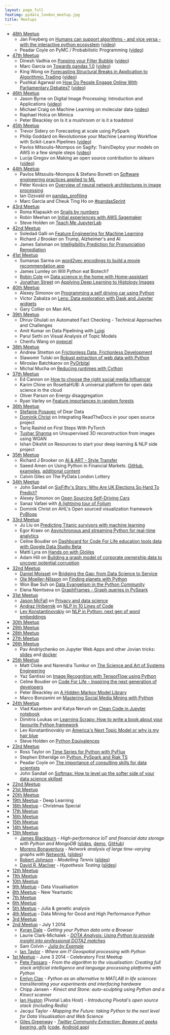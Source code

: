 ```yaml
---
layout: page_full
featimg: pydata_london_meetup.jpg
title: Meetups
---
```


* [48th Meetup](https://www.meetup.com/PyData-London-Meetup/events/254003548/)
  * Jan Freyberg on [Humans can support algorithms - and vice versa - with the interactive python ecosystem](https://docs.google.com/presentation/d/1pOyg7mmUV7BAiaOWJ73CfzKzVdF__iQp7jIJ-LdAtEU/edit?usp=drivesdk)
  ([video](https://youtu.be/5-AquILB8eI))
  * Peadar Coyle on PyMC / Probabilistic Programming ([video](https://youtu.be/0kRytJZcHVw))
* [47th Meetup](https://www.meetup.com/PyData-London-Meetup/events/253060386/)
  * Dinesh Vadhia on [Popping your Filter Bubble](https://speakerdeck.com/xyggy/pop-your-filter-bubble) ([video](https://www.youtube.com/watch?v=nbOQjn6Qfsg&list=PLGVZCDnMOq0qv-D5QN8gvfSyOLjrGMu9F))
  * Marc Garcia on [Towards pandas 1.0](https://github.com/datapythonista/towards_pandas_1) ([video](https://www.youtube.com/watch?v=hK6o_TDXXN8&list=PLGVZCDnMOq0qv-D5QN8gvfSyOLjrGMu9F))
  * King Wong on [Forecasting Structural Breaks in Application to Algorithmic Trading](https://www.slideshare.net/KingvaderWong/forecasting-structural-breaks-with-application-to-algorithmic-trading) ([video](https://www.youtube.com/watch?v=-_vetNZjvpk&list=PLGVZCDnMOq0qv-D5QN8gvfSyOLjrGMu9F))
  * Pushkal Agarwal on [How Do People Engage Online With Parliamentary Debates?](https://www.slideshare.net/secret/AYN9r6owAtjQtB) ([video](https://www.youtube.com/watch?v=fZIjmnzgQmw&list=PLGVZCDnMOq0qv-D5QN8gvfSyOLjrGMu9F))
* [46th Meetup](https://www.meetup.com/PyData-London-Meetup/events/252064028/)
  * Jason Byrne on Digital Image Processing: Introduction and Applications ([video](https://www.youtube.com/watch?v=E2z2GtXWDSY&list=PLGVZCDnMOq0qv-D5QN8gvfSyOLjrGMu9F))
  * Michael Craig on Machine Learning on molecular data ([video](https://www.youtube.com/watch?v=3HOulHAUhQw&list=PLGVZCDnMOq0qv-D5QN8gvfSyOLjrGMu9F))
  * Raphael Holca on Mimica
  * Peter Bleackley on Is it a mushroom or is it a toadstool
* [45th Meetup](https://www.meetup.com/PyData-London-Meetup/events/249493003/)
  * Trevor Sidery on Forecasting at scale using PySpark
  * Philip Goddard on Revolutionise your Machine Learning Workflow with Scikit-Learn Pipelines ([video](https://www.youtube.com/watch?v=8ARL4ItrOQU&list=PLGVZCDnMOq0qv-D5QN8gvfSyOLjrGMu9F))
  * Pavlos Mitsoulis-Ntompos on Sagify: Train/Deploy your models on AWS in a few simple steps ([video](https://www.youtube.com/watch?v=PKJD3uamwJM&list=PLGVZCDnMOq0qv-D5QN8gvfSyOLjrGMu9F))
  * Lucija Gregov on Making an open source contribution to sklearn ([video](https://www.youtube.com/watch?v=NZMnkM2OqaQ&list=PLGVZCDnMOq0qv-D5QN8gvfSyOLjrGMu9F))
* [44th Meetup](https://www.meetup.com/PyData-London-Meetup/events/248973985/)
  * Pavlos Mitsoulis-Ntompos & Stefano Bonetti on [Software engineering practices applied to ML](https://speakerdeck.com/svezfaz/software-engineering-practices-applied-to-ml)
  * Péter Kovács on [Overview of neural network architectures in image processing](https://drive.google.com/open?id=0Byt-FK_28RMzTWlFYUNJWUQzZzZEQUlkdXg2RkpMaDdnaTdR)
  * Ian Ozsvald on [pandas\_profiling](https://speakerdeck.com/ianozsvald/introducing-pandas-profiling-lightning-talk)
  * Marc Garcia and Cheuk Ting Ho on [\#pandasSprint](https://docs.google.com/presentation/d/1QYq_w7O57BjPmEwuKCYwsEy_VGtD4aE7PLLKhVd4guo/edit?usp=drivesdk)
* [43rd Meetup](https://www.meetup.com/PyData-London-Meetup/events/248070546/)
  * Roma Klapaukh on [Snails by numbers](https://drive.google.com/open?id=1q_m9-WPXobYh7gmg6yV8068NKpfzlPAr)
  * Robin Meehan on [Initial experiences with AWS Sagemaker](https://www.slideshare.net/RobinMeehan/aws-sagemaker-5minute-lightning-talk-at-pydata-london-march-2018)
  * Steve Holden on [Teach Me JupyterLab](https://github.com/holdenweb/PyDataLondon53)
* [42nd Meetup](https://www.meetup.com/PyData-London-Meetup/events/246992774/)
  * Soledad Galli on [Feature Engineering for Machine Learning](https://speakerdeck.com/solegalli/feature-engineering-for-machine-learning)
  * Richard J Brooker on Trump, Alzheimer's and AI
  * James Salsman on [Intelligibility Prediction for Pronunciation Remediation](http://j.mp/irslides)
* [41st Meetup](https://www.meetup.com/PyData-London-Meetup/events/246267075/)
  * Sumanas Sarma on [word2vec encodings to build a movie recommendation app](https://docs.google.com/presentation/d/1N8sd22GG3rrGRdUntijIkDwbBQKVKzE_88tJjWqxixU/edit#slide=id.p)
  * James Lumley on Will Python eat Biotech?
  * [Robin Cole](https://twitter.com/robmarkcole) on [Data science in the home with Home-assistant](https://github.com/home-assistant/home-assistant-assets/blob/master/english/2018-pydata-London/Presentation%20HASS%20pydata%20Robin%20v2.pdf)
  * [Jonathan Street](http://jonathanstreet.com) on [Applying Deep Learning to Histology Images](https://jonathanstreet.com/media/PyDataLondon2018/#/)
* [40th Meetup](https://www.meetup.com/PyData-London-Meetup/events/245352028/)
  * Alexey Simonov on [Programming a self driving car using Python](https://gitpitch.com/asimonov/carla-brain?p=pydata-presentation#/)
  * Víctor Zabalza on [Lens: Data exploration with Dask and Jupyter widgets](https://www.slideshare.net/VictorZabalza/lens-data-exploration-with-dask-and-jupyter-widgets)
  * Gary Collier on Man AHL
* [39th Meetup](https://www.meetup.com/PyData-London-Meetup/events/244401841/)
  * Dhruv Ghulati on Automated Fact Checking - Technical Approaches and Challenges
  * Amit Kumar on Data Pipelining with [Luigi](https://github.com/spotify/luigi)
  * Parul Sethi on Visual Analysis of Topic Models
  * Chenfu Wang on [pyexcel](https://github.com/pyexcel/pyexcel)
* [38th Meetup](https://www.meetup.com/PyData-London-Meetup/events/243584161/)
  * Andrew Stretton on [Frictionless Data, Frictionless Development](https://gitpitch.com/strets123/frictionless-pres#/)
  * Slawomir Tulski on [Robust extraction of web data with Python](https://github.com/tulski-s/pydata_london_38/blob/master/Robust_extraction_of_web_data_with_Python.ipynb)
  * Miroslav Batchkarov on [PyOrbital](https://github.com/skimit/orbital)
  * Michal Mucha on [Reducing runtimes with Cython](https://twitter.com/jeremimucha/status/915618089244512261)
* [37th Meetup](https://www.meetup.com/PyData-London-Meetup/events/242661694/)
  * Ed Cannon on [How to choose the right social media Influencer](https://www.slideshare.net/eoc21/pydata-influencer-validation/1)
  * Karim Chine on RosettaHUB: A universal platform for open data science in the cloud
  * Oliver Parson on Energy disaggregation
  * Ryan Varley on [Feature importances in random forests](https://www.dropbox.com/s/31nkm0yab2odvx9/PyData-Feature%20Importances.pdf?dl=0)
* [36th Meetup](https://www.meetup.com/PyData-London-Meetup/events/241328584/)
  * [Stefanie Posavec](http://www.stefanieposavec.co.uk/) of Dear Data
  * [Dominik Christ](https://github.com/DominikMChrist) on Integrating ReadTheDocs in your open source project
  * Tariq Rashid on First Steps With PyTorch
  * [Tushar Sharma](http://zeg.ai/) on Unsupervised 3D reconstruction from images using WGAN
  * Ishan Dikshit on Resources to start your deep learning & NLP side project
* [35th Meetup](https://www.meetup.com/PyData-London-Meetup/events/240813803/)
  * Richard J Brooker on [AI & ART - Style Transfer](https://www.youtube.com/watch?v=U1vb-NI9sKE)
  * Saeed Amen on Using Python in Financial Markets. [GitHub](https://github.com/cuemacro), [examples](https://github.com/cuemacro/finmarketpy/tree/master/finmarketpy_examples), [additional content](https://www.meetup.com/PyData-London-Meetup/events/240813803/comments/481296769/)
  * Calvin Giles on The PyData London Lottery
* [34th Meetup](https://www.meetup.com/PyData-London-Meetup/events/240131911/)
  * John Sandall on [SixFifty's Story: Why Are UK Elections So Hard To Predict?](https://speakerdeck.com/john_sandall/pydata-june-6th-introducing-sixfifty)
  * Alexey Simonov on [Open Sourcing Self-Driving Cars](https://github.com/asimonov/PyData-London-SDC-Behavioural-Cloning)
  * Sanaz Vafaei with [A lightning tour of Folium](https://github.com/sanazv/pydata_folium_demo)
  * Dominik Christ on AHL's Open sourced visualization framework [PyBloqs](https://github.com/manahl/PyBloqs)
* [33rd Meetup](https://www.meetup.com/PyData-London-Meetup/events/238441890/)
  * Ju Liu on [Predicting Titanic survivors with machine learning](https://github.com/Arkham/jack-dies)
  * Egor Kraev on [Asynchronous and streaming Python for real-time analytics](https://www.slideshare.net/EgorKraev/streaming-analytics-with-python-and-kafka)
  * Celine Boudier on [Dashboard for Code For Life education tools data with Google Data Studio Beta](https://www.slideshare.net/CelineBoudier/how-to-make-data-more-human-with-data-studio-code-for-life)
  * Matti Lyra on [Hands on with GloVes](https://github.com/mattilyra/glove2h5)
  * Adam Hill on [Building a graph model of corporate ownership data to uncover potential corruption](http://www.slideshare.net/AdamHill10/diving-into-uk-corporation-ownership-with-neo4j)
* [32nd Meetup](https://www.meetup.com/PyData-London-Meetup/events/237911086/)
  * [Daniel Moisset](https://twitter.com/dmoisset) on [Bridging the Gap: from Data Science to Service](https://www.slideshare.net/dmoisset/bridging-the-gap-from-data-science-to-service)
  * [Ole Moeller-Nilsson](https://twitter.com/olly_mn) on [Finding planets with Python](http://www.slideshare.net/OleMoellerNilsson/pydata-lonon-finding-planets-with-python)
  * Won Bae Suh on [Data Evangelism in the Python Community](https://www.slideshare.net/WonbaeSuh/python-and-data-evangelism)
  * Elena Nemtseva on [GraphFrames - Graph queries in PySpark](https://speakerdeck.com/_lena_/grapframes-for-faster-data-science-prototypes-in-pyspark)
* [31st Meetup](https://www.meetup.com/PyData-London-Meetup/events/237151558/)
  * [Jason McFall](https://twitter.com/JasonMcFall) on [Privacy and data science](https://speakerdeck.com/mcfall/privacy-and-data-science-pydata-london)
  * [Andraz Hribernik](https://twitter.com/ahribo) on [NLP In 10 Lines of Code](http://www.slideshare.net/AndraHribernik/nlp-in-10-lines-of-code)
  * [Lev Konstantinovskiy](https://twitter.com/teagermylk) on [NLP in Python: next gen of word embeddings](https://speakerdeck.com/tmylk/get-the-text-similarity-you-need-with-word-embeddings)
* [30th Meetup](https://www.meetup.com/PyData-London-Meetup/events/236523797/)
* [29th Meetup](https://www.meetup.com/PyData-London-Meetup/events/235429712/)
* [28th Meetup](https://www.meetup.com/PyData-London-Meetup/events/234828438/)
* [27th Meetup](https://www.meetup.com/PyData-London-Meetup/events/234100340/)
* [26th Meetup](https://www.meetup.com/PyData-London-Meetup/events/233441395/)
  * Pav Andriychenko on Jupyter Web Apps and other Jovian tricks: [slides](https://github.com/rs2/pydata-sep-2016-talk/blob/master/docker/notebooks/slides.ipynb) and [docker](https://github.com/rs2/pydata-sep-2016-talk/tree/master/docker)
* [25th Meetup](http://www.meetup.com/PyData-London-Meetup/events/232533453/)
  * Matt Cloke and Narendra Tumkur on [The Science and Art of Systems Engineering](https://github.com/clokey/pydata_london_meetup/)
  * Yaz Santissi on [Image Recognition with TensorFlow using Python](http://www.slideshare.net/YazSantissi/image-recognition-with-tensorflow)
  * Celine Boudier on [Code For Life - Inspiring the next generation of developers](https://www.codeforlife.education/)
  * Peter Bleackley on [A Hidden Markov Model Library](http://www.slideshare.net/PeterBleackley/a-hidden-markov-model-library-64653215)
  * Marco Bonzanini on [Mastering Social Media Mining with Python](https://speakerdeck.com/marcobonzanini/mastering-social-media-mining-with-python)
* [24th Meetup](http://www.meetup.com/PyData-London-Meetup/events/231933936/)
  * Vlad Kazantsev and Katya Nerush on [Clean Code in Jupyter notebook](http://www.slideshare.net/katenerush/clean-code-in-jupyter-notebooks) 
  * Dimitris Loukas on [Learning Scrapy: How to write a book about your favourite Python framework](http://www.slideshare.net/dimitrioskouzisloukas/learning-scrapy-how-to-write-a-book-about-your-favourite-python-framework)
  * Lev Konstantinovskiy on [America's Next Topic Model or why is my hair blue](https://speakerdeck.com/tmylk/americas-next-topic-model-lightning-talk-5-mins)
  * Steve Holden on [Python Equivalences](https://github.com/steveholden/pydentities)
* [23rd Meetup](http://www.meetup.com/PyData-London-Meetup/events/231094316/)
  * Ross Taylor on [Time Series for Python with PyFlux](https://github.com/RJT1990/talks/blob/master/PyDataTimeSeriesTalk.ipynb)
  * Stephen Etheridge on [Python, PySpark and Riak TS](http://files.meetup.com/14064142/pydata-presentation.pdf)
  * Peadar Coyle on [The importance of consulting skills for data scientists](https://slides.com/springcoil/data-science-and-strategy)
  * John Sandall on [Softmax: How to level up the softer side of your data science skillset](https://github.com/john-sandall/data-talks/blob/master/PyData%20June%202016%20-%20Soft%20Skills.pdf)
* [22nd Meetup](http://www.meetup.com/PyData-London-Meetup/events/229812826/)
* [21st Meetup](http://www.meetup.com/PyData-London-Meetup/events/228736968/)
* [20th Meetup](http://www.meetup.com/PyData-London-Meetup/events/228083800/)
* [19th Meetup](http://www.meetup.com/PyData-London-Meetup/events/227267769/) - Deep Learning
* [18th Meetup](http://www.meetup.com/PyData-London-Meetup/events/226630793/) - Christmas Special
* [17th Meetup](http://www.meetup.com/PyData-London-Meetup/events/226075998/)
* [16th Meetup](http://www.meetup.com/PyData-London-Meetup/events/225062678/)
* [15th Meetup](http://www.meetup.com/PyData-London-Meetup/events/224422193/)
* [14th Meetup](http://www.meetup.com/PyData-London-Meetup/events/223922716/)
* [13th Meetup](http://www.meetup.com/PyData-London-Meetup/events/223254354/)
  * [James Blackburn](https://www.linkedin.com/in/jbblackburn) - *High-performance IoT and financial data storage with Python and MongoDB*
    ([slides](http://www.slideshare.net/JamesBlackburn1/2015-pydata-highperformance-iot-and-financial-data-storage-with-python-and-mongodb),
    [demo](https://github.com/manahl/arctic/blob/master/howtos/201507_demo_pydata.py),
    [GitHub](https://github.com/manahl/arctic))
  * [Moreno Bonaventura](https://www.linkedin.com/in/morenobonaventura) - *Network analysis of large time-varying graphs with [NetworkL](http://networkl.github.io)*
    ([slides](https://github.com/morenobonaventura/networkl_material))
  * [Robert Johnson](http://sporting-advantage.co.uk) - *Modelling Tennis* ([slides](http://www.sporting-advantage.co.uk/presentations/pydata_tennis_july_2015.pdf))
  * [David R. MacIver](http://www.drmaciver.com) - *Hypothesis Testing* ([slides](http://bit.ly/testing-algorithmic-robustness))
* [12th Meetup](http://www.meetup.com/PyData-London-Meetup/events/221724779/)
* [11th Meetup](http://www.meetup.com/PyData-London-Meetup/events/221123220/)
* [10th Meetup](http://www.meetup.com/PyData-London-Meetup/events/220345202/)
* [9th Meetup](http://www.meetup.com/PyData-London-Meetup/events/219673497/) - Data Visualisation
* [8th Meetup](http://www.meetup.com/PyData-London-Meetup/events/219103836/) - New Yeartastic
* [7th Meetup](http://www.meetup.com/PyData-London-Meetup/events/218596642/)
* [6th Meetup](http://www.meetup.com/PyData-London-Meetup/events/212940392/)
* [5th Meetup](http://www.meetup.com/PyData-London-Meetup/events/206993792/) - Julia & genetic analysis
* [4th Meetup](http://www.meetup.com/PyData-London-Meetup/events/201507442/) - Data Mining for Good and High Performance Python
* [3rd Meetup](http://www.meetup.com/PyData-London-Meetup/events/195016072/)
* [2nd Meetup](http://www.meetup.com/PyData-London-Meetup/events/189541462/) - July 1 2014
  * [Kyran Dale](http://kyrandale.com) - *Getting your Python data onto a Browser*
  * Laurie Clark-Michalek - [*DOTA Analysis: Using Python to provide insight into professional DOTA2 matches*](http://www.generictestdomain.net/pydata_july.slides.html)
  * Sam Colvin - [*Julia by Example*](http://nbviewer.ipython.org/github/samuelcolvin/julia-slideshow/blob/master/Lightning%20Julia.ipynb)
  * [Ian Taylor](http://www.flyingbinary.com) - *Where am I? Geospatial processing with Python*
* [1st Meetup](http://www.meetup.com/PyData-London-Meetup/events/179396812/) - June 3 2014 - Celebratory First Meetup
  * [Pete Passaro](https://twitter.com/NousExMachina) - *From the algorithm to the visualisation: Creating full stack artificial intelligence and language processing platforms with Python*
  * [Emlyn Clay](https://twitter.com/emlynclay) - *Python as an alternative to MATLAB in life sciences: transliterating your experiments and interfacing hardware*
  * Chipp Jansen - *Kinect and Stone: auto-sculpting using Python and a Kinect scanner*
  * [Ian Huston](https://twitter.com/ianhuston) (Pivotal Labs Host) - *Introducing Pivotal's open source stack (including Redis)*
  * Jacqui Taylor - *Mapping the Future: taking Python to the next level for Data Visualisation and Web Science*
  * [Giles Greenway](http://big-social-data.net) - [*Twitter Community Extraction: Beware of geeks bearing .gifs*](http://www.slideshare.net/kingsBSD/twitter-35215472) ([code](https://github.com/kingsBSD/), [Android app](http://kingsbsd.github.io/MobileMiner/))
